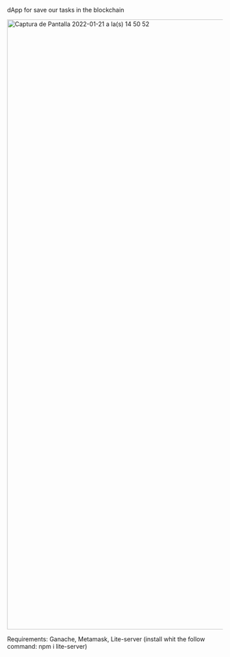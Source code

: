 dApp for save our tasks in the blockchain

<img width="1423" alt="Captura de Pantalla 2022-01-21 a la(s) 14 50 52" src="https://user-images.githubusercontent.com/80055841/150581122-f01a9f5b-70d3-4061-80c8-f6b415dc261f.png">


Requirements:
Ganache, 
 Metamask,
 Lite-server (install whit the follow command: npm i lite-server)

